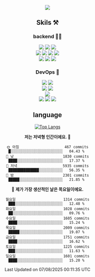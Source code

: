 <div align="center">

<a href="https://hhpluscertificateofcompletion.oopy.io/">
  <img src="https://static.spartacodingclub.kr/hanghae99/plus/completion/badge_black.svg" />
</a>

## Skils ⚒️

### backend 🧑‍💻
  
<img src="https://img.shields.io/badge/Java-FF6600?style=flat-square&logo=buymeacoffee&logoColor=white"/>
<img src="https://img.shields.io/badge/Go-0099FF?style=flat-square&logo=go&logoColor=white"/>
<img src="https://img.shields.io/badge/Kotlin-7F52FF?style=flat-square&logo=kotlin&logoColor=white"/>
  
  
<br />
  
<img src="https://img.shields.io/badge/Spring-339933?style=flat-square&logo=Spring&logoColor=white"/>
<img src="https://img.shields.io/badge/Spring Boot-339933?style=flat-square&logo=Spring Boot&logoColor=white"/>
<img src="https://img.shields.io/badge/Spring Security-339933?style=flat-square&logo=Spring Security&logoColor=white"/>
  
<img src="https://img.shields.io/badge/Spring Data JPA-339933?style=flat-square&logo=Hibernate&logoColor=white"/>

<br />
  
  <img src="https://img.shields.io/badge/mysql-0099FF?style=flat-square&logo=mysql&logoColor=white"/>
  <img src="https://img.shields.io/badge/mariadb-0099FF?style=flat-square&logo=mariadb&logoColor=white"/>
  <img src="https://img.shields.io/badge/mongoDB-47A248?style=flat-square&logo=mongodb&logoColor=white"/>
  
  
### DevOps 🚀
  
  <img src="https://img.shields.io/badge/docker-2496ED?style=flat-square&logo=docker&logoColor=white"/>
  <img src="https://img.shields.io/badge/kubernetes-326CE5?style=flat-square&logo=kubernetes&logoColor=white"/>
  
  <br />
  
  <img src="https://img.shields.io/badge/Github Actions-2088FF?style=flat-square&logo=githubactions&logoColor=white"/>
  <img src="https://img.shields.io/badge/Jenkins-D24939?style=flat-square&logo=jenkins&logoColor=white"/>
  
  
  <br />
  <img src="https://img.shields.io/badge/terraform-7B42BC?style=flat-square&logo=terraform&logoColor=white"/>
  
  <br />
  <img src="https://img.shields.io/badge/Amazon AWS-232F3E?style=flat-square&logo=Amazon AWS&logoColor=white"/>

  <img src="https://img.shields.io/badge/GCP-4285F4?style=flat-square&logo=googlecloud&logoColor=white"/>
  <img src="https://img.shields.io/badge/NCP-03C75A?style=flat-square&logo=naver&logoColor=white"/>
  
  
## language

[![Top Langs](https://github-readme-stats.vercel.app/api/top-langs/?username=zxcv9203&hide=html&exclude_repo=zxcv9203.github.io,golB&theme=grate-gatsby)](https://github.com/zxcv9203/github-readme-stats)
  
<!--START_SECTION:waka-->
**저는 저녁형 인간이에요. 🦉** 

```text
🌞 아침                     467 commits         █░░░░░░░░░░░░░░░░░░░░░░░░   04.43 % 
🌆 낮　                     1830 commits        ████░░░░░░░░░░░░░░░░░░░░░   17.37 % 
🌃 저녁                     5935 commits        ██████████████░░░░░░░░░░░   56.35 % 
🌙 밤　                     2301 commits        █████░░░░░░░░░░░░░░░░░░░░   21.85 % 
```
📅 **제가 가장 생산적인 날은 목요일이에요.** 

```text
월요일                      1314 commits        ███░░░░░░░░░░░░░░░░░░░░░░   12.48 % 
화요일                      1028 commits        ██░░░░░░░░░░░░░░░░░░░░░░░   09.76 % 
수요일                      1605 commits        ████░░░░░░░░░░░░░░░░░░░░░   15.24 % 
목요일                      2009 commits        █████░░░░░░░░░░░░░░░░░░░░   19.07 % 
금요일                      1751 commits        ████░░░░░░░░░░░░░░░░░░░░░   16.62 % 
토요일                      1225 commits        ███░░░░░░░░░░░░░░░░░░░░░░   11.63 % 
일요일                      1601 commits        ████░░░░░░░░░░░░░░░░░░░░░   15.20 % 
```



 Last Updated on 07/08/2025 00:11:35 UTC
<!--END_SECTION:waka-->
  
</div>

